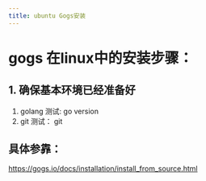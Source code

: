 ```yaml
---
title: ubuntu Gogs安装
---
```


# gogs 在linux中的安装步骤：

## 1. 确保基本环境已经准备好
1. golang 测试: go version
2. git 测试： git

## 具体参靠：
https://gogs.io/docs/installation/install_from_source.html